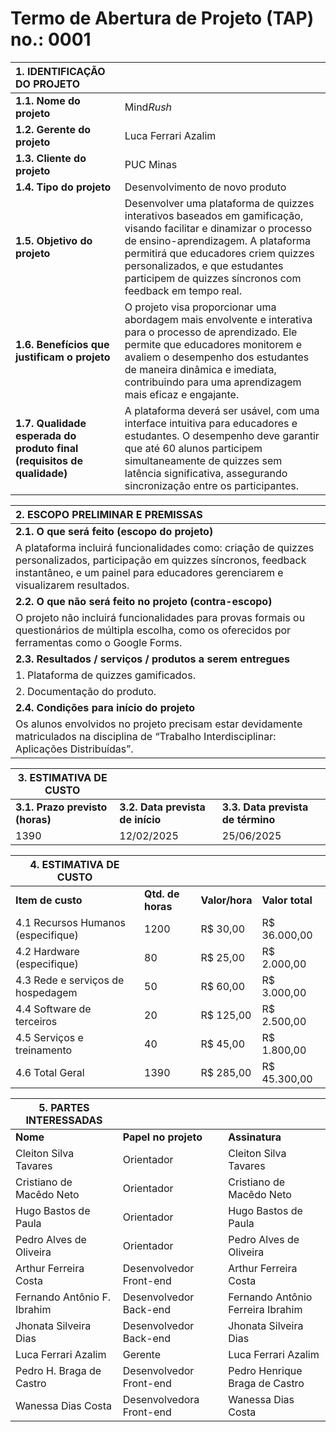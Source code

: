 # Termo de Abertura de Projeto (TAP) no.: 0001

| 1\. IDENTIFICAÇÃO DO PROJETO |  |
| :---- | :---- |
| **1.1. Nome do projeto** | Mind*Rush* |
| **1.2. Gerente do projeto** | Luca Ferrari Azalim |
| **1.3. Cliente do projeto** | PUC Minas |
| **1.4. Tipo do projeto** | Desenvolvimento de novo produto |
| **1.5. Objetivo do projeto** | Desenvolver uma plataforma de quizzes interativos baseados em gamificação, visando facilitar e dinamizar o processo de ensino-aprendizagem. A plataforma permitirá que educadores criem quizzes personalizados, e que estudantes participem de quizzes síncronos com feedback em tempo real. |
| **1.6. Benefícios que justificam o projeto** | O projeto visa proporcionar uma abordagem mais envolvente e interativa para o processo de aprendizado. Ele permite que educadores monitorem e avaliem o desempenho dos estudantes de maneira dinâmica e imediata, contribuindo para uma aprendizagem mais eficaz e engajante. |
| **1.7. Qualidade esperada do produto final (requisitos de qualidade)** | A plataforma deverá ser usável, com uma interface intuitiva para educadores e estudantes. O desempenho deve garantir que até 60 alunos participem simultaneamente de quizzes sem latência significativa, assegurando sincronização entre os participantes.  |

| 2\. ESCOPO PRELIMINAR E PREMISSAS |
| :---- |
| **2.1. O que será feito (escopo do projeto)** |
| A plataforma incluirá funcionalidades como: criação de quizzes personalizados, participação em quizzes síncronos, feedback instantâneo, e um painel para educadores gerenciarem e visualizarem resultados. |
| **2.2. O que não será feito no projeto (contra-escopo)** |
| O projeto não incluirá funcionalidades para provas formais ou questionários de múltipla escolha, como os oferecidos por ferramentas como o Google Forms. |
| **2.3. Resultados / serviços / produtos a serem entregues** |
| 1\. Plataforma de quizzes gamificados. |
| 2\. Documentação do produto. |
| **2.4. Condições para início do projeto** |
| Os alunos envolvidos no projeto precisam estar devidamente matriculados na disciplina de “Trabalho Interdisciplinar: Aplicações Distribuídas”. |

| 3\. ESTIMATIVA DE CUSTO |  |  |
| ----- | ----- | ----- |
| **3.1. Prazo previsto (horas)** | **3.2. Data prevista de início** | **3.3. Data prevista de término** |
| 1390 | 12/02/2025 | 25/06/2025 |

| 4\. ESTIMATIVA DE CUSTO |  |  |  |
| ----- | ----- | ----- | ----- |
| **Item de custo** | **Qtd. de horas** | **Valor/hora** | **Valor total** |
| 4.1 Recursos Humanos (especifique) | 1200 | R$ 30,00 | R$ 36.000,00 |
| 4.2 Hardware (especifique) | 80 | R$ 25,00 | R$ 2.000,00 |
| 4.3 Rede e serviços de hospedagem | 50 | R$ 60,00	 | R$ 3.000,00 |
| 4.4 Software de terceiros | 20 | R$ 125,00 | R$ 2.500,00 |
| 4.5 Serviços e treinamento | 40 | R$ 45,00 | R$ 1.800,00 |
| 4.6 Total Geral | 1390 | R$ 285,00 | R$ 45.300,00 |

| 5\. PARTES INTERESSADAS |  |  |
| ----- | ----- | ----- |
| **Nome** | **Papel no projeto** | **Assinatura** |
| Cleiton Silva Tavares | Orientador | Cleiton Silva Tavares |
| Cristiano de Macêdo Neto | Orientador | Cristiano de Macêdo Neto |
| Hugo Bastos de Paula | Orientador | Hugo Bastos de Paula |
| Pedro Alves de Oliveira | Orientador | Pedro Alves de Oliveira |
| Arthur Ferreira Costa | Desenvolvedor Front-end | Arthur Ferreira Costa |
| Fernando Antônio F. Ibrahim | Desenvolvedor Back-end | Fernando Antônio Ferreira Ibrahim |
| Jhonata Silveira Dias | Desenvolvedor Back-end | Jhonata Silveira Dias |
| Luca Ferrari Azalim | Gerente | Luca Ferrari Azalim |
| Pedro H. Braga de Castro | Desenvolvedor Front-end | Pedro Henrique Braga de Castro |
| Wanessa Dias Costa | Desenvolvedora Front-end | Wanessa Dias Costa |

